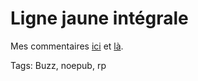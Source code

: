 # Ligne jaune intégrale

Mes commentaires [ici](/2010/01/07/scoop-rue89-soutiendra-lopensource/) et [là](/2010/01/08/les-pure-players/).

Tags: Buzz, noepub, rp